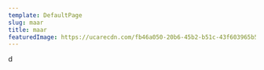 ```yaml
---
template: DefaultPage
slug: maar
title: maar
featuredImage: https://ucarecdn.com/fb46a050-20b6-45b2-b51c-43f603965b5f/
---
```

d
